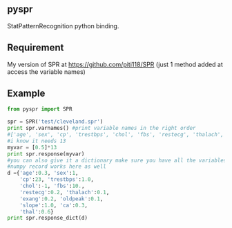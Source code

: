 pyspr
-----

StatPatternRecognition python binding.

Requirement
-----------
My version of SPR at https://github.com/piti118/SPR (just 1 method added at access the variable names)

Example
-------
```python
from pyspr import SPR

spr = SPR('test/cleveland.spr')
print spr.varnames() #print variable names in the right order 
#['age', 'sex', 'cp', 'trestbps', 'chol', 'fbs', 'restecg', 'thalach', 'exang', 'oldpeak', 'slope', 'ca', 'thal']
#i know it needs 13
myvar = [0.5]*13
print spr.response(myvar)
#you can also give it a dictionary make sure you have all the variables or it will raise error
#numpy record works here as well
d ={'age':0.3, 'sex':1, 
    'cp':23, 'trestbps':1.0, 
    'chol':-1, 'fbs':10., 
    'restecg':0.2, 'thalach':0.1, 
    'exang':0.2, 'oldpeak':0.1, 
    'slope':1.0, 'ca':0.3, 
    'thal':0.6}
print spr.response_dict(d)
```
